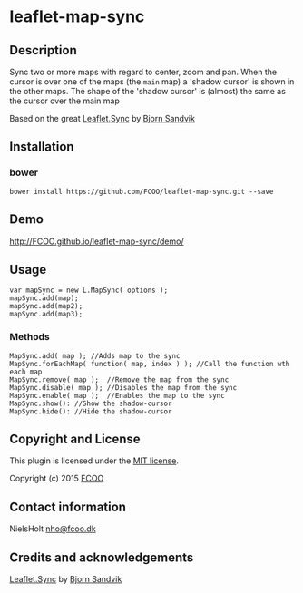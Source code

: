 # leaflet-map-sync
>


## Description
Sync two or more maps with regard to center, zoom and pan.
When the cursor is over one of the maps (the `main` map) a 'shadow cursor' is shown in the other maps.
The shape of the 'shadow cursor' is (almost) the same as the cursor over the main map

Based on the great [Leaflet.Sync](https://github.com/turban/Leaflet.Sync) by [Bjorn Sandvik](https://github.com/turban/)

## Installation
### bower
`bower install https://github.com/FCOO/leaflet-map-sync.git --save`

## Demo
http://FCOO.github.io/leaflet-map-sync/demo/ 

## Usage
	var mapSync = new L.MapSync( options );
	mapSync.add(map);
	mapSync.add(map2);
	mapSync.add(map3);

### Methods

	MapSync.add( map ); //Adds map to the sync	
	MapSync.forEachMap( function( map, index ) ); //Call the function wth each map
	MapSync.remove( map ); 	//Remove the map from the sync
	MapSync.disable( map );	//Disables the map from the sync
	MapSync.enable( map );	//Enables the map to the sync
	MapSync.show(): //Show the shadow-cursor
	MapSync.hide(): //Hide the shadow-cursor

## Copyright and License
This plugin is licensed under the [MIT license](https://github.com/FCOO/leaflet-map-sync/LICENSE).

Copyright (c) 2015 [FCOO](https://github.com/FCOO)

## Contact information

NielsHolt nho@fcoo.dk


## Credits and acknowledgements

[Leaflet.Sync](https://github.com/turban/Leaflet.Sync) by [Bjorn Sandvik](https://github.com/turban/)


